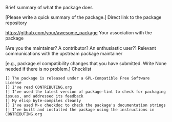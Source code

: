 Brief summary of what the package does

[Please write a quick summary of the package.]
Direct link to the package repository

https://github.com/your/awesome_package
Your association with the package

[Are you the maintainer? A contributor? An enthusiastic user?]
Relevant communications with the upstream package maintainer

[e.g., package.el compatibility changes that you have submitted. Write None needed if there is no problem.]
Checklist

    [] The package is released under a GPL-Compatible Free Software License
    [] I've read CONTRIBUTING.org
    [] I've used the latest version of package-lint to check for packaging issues, and addressed its feedback
    [] My elisp byte-compiles cleanly
    [] I've used M-x checkdoc to check the package's documentation strings
    [] I've built and installed the package using the instructions in CONTRIBUTING.org

